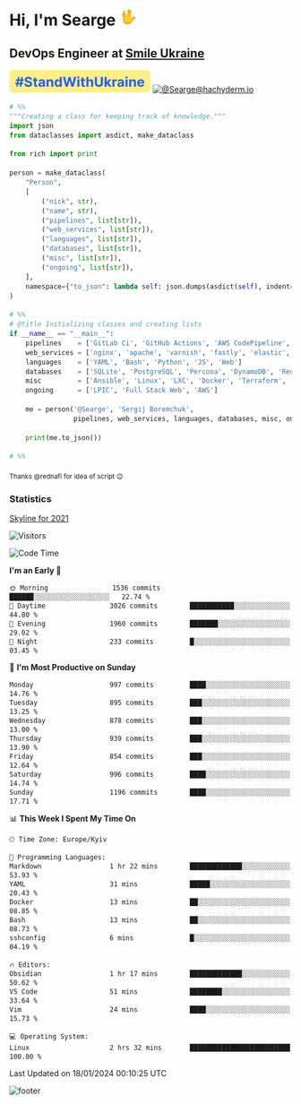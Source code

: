 # Hi, I'm Searge <img src="images/vulcan.webp" style="display: inline-block; margin: 0; height: 2rem" alt="Vulcan salute" />

## DevOps Engineer at [Smile Ukraine](https://smile-ukraine.com/en)

[![Stand With Ukraine](https://raw.githubusercontent.com/vshymanskyy/StandWithUkraine/main/badges/StandWithUkraine.svg)](https://stand-with-ukraine.pp.ua)
<a rel="me" href="https://hachyderm.io/@Searge">![@Searge@hachyderm.io](https://img.shields.io/badge/-@Searge-%232B90D9?logo=mastodon&logoColor=white)</a>

```python
# %%
"""Creating a class for keeping track of knowledge."""
import json
from dataclasses import asdict, make_dataclass

from rich import print

person = make_dataclass(
    "Person",
    [
        ("nick", str),
        ("name", str),
        ("pipelines", list[str]),
        ("web_services", list[str]),
        ("languages", list[str]),
        ("databases", list[str]),
        ("misc", list[str]),
        ("ongoing", list[str]),
    ],
    namespace={"to_json": lambda self: json.dumps(asdict(self), indent=4)},
)

# %%
# @title Initializing classes and creating lists
if __name__ == "__main__":
    pipelines    = ['GitLab Ci', 'GitHub Actions', 'AWS CodePipeline', 'Jenkins']
    web_services = ['nginx', 'apache', 'varnish', 'fastly', 'elastic', 'solr']
    languages    = ['YAML', 'Bash', 'Python', 'JS', 'Web']
    databases    = ['SQLite', 'PostgreSQL', 'Percona', 'DynamoDB', 'Redis']
    misc         = ['Ansible', 'Linux', 'LXC', 'Docker', 'Terraform', 'AWS']
    ongoing      = ['LPIC', 'Full Stack Web', 'AWS']

    me = person('@Searge', 'Sergij Boremchuk',
                pipelines, web_services, languages, databases, misc, ongoing)

    print(me.to_json())

# %%

```

<sub>Thanks @rednafi for idea of script :wink:</sub>

### Statistics

[Skyline for 2021](https://skyline.github.com/Searge/2021)

![Visitors](https://komarev.com/ghpvc/?username=searge&label=Profile%20views&color=0e75b6&style=flat) 
<!--START_SECTION:waka-->
![Code Time](http://img.shields.io/badge/Code%20Time-2%2C397%20hrs%2047%20mins-blue)

**I'm an Early 🐤** 

```text
🌞 Morning                1536 commits        ██████░░░░░░░░░░░░░░░░░░░   22.74 % 
🌆 Daytime                3026 commits        ███████████░░░░░░░░░░░░░░   44.80 % 
🌃 Evening                1960 commits        ███████░░░░░░░░░░░░░░░░░░   29.02 % 
🌙 Night                  233 commits         █░░░░░░░░░░░░░░░░░░░░░░░░   03.45 % 
```
📅 **I'm Most Productive on Sunday** 

```text
Monday                   997 commits         ████░░░░░░░░░░░░░░░░░░░░░   14.76 % 
Tuesday                  895 commits         ███░░░░░░░░░░░░░░░░░░░░░░   13.25 % 
Wednesday                878 commits         ███░░░░░░░░░░░░░░░░░░░░░░   13.00 % 
Thursday                 939 commits         ███░░░░░░░░░░░░░░░░░░░░░░   13.90 % 
Friday                   854 commits         ███░░░░░░░░░░░░░░░░░░░░░░   12.64 % 
Saturday                 996 commits         ████░░░░░░░░░░░░░░░░░░░░░   14.74 % 
Sunday                   1196 commits        ████░░░░░░░░░░░░░░░░░░░░░   17.71 % 
```


📊 **This Week I Spent My Time On** 

```text
🕑︎ Time Zone: Europe/Kyiv

💬 Programming Languages: 
Markdown                 1 hr 22 mins        █████████████░░░░░░░░░░░░   53.93 % 
YAML                     31 mins             █████░░░░░░░░░░░░░░░░░░░░   20.43 % 
Docker                   13 mins             ██░░░░░░░░░░░░░░░░░░░░░░░   08.85 % 
Bash                     13 mins             ██░░░░░░░░░░░░░░░░░░░░░░░   08.73 % 
sshconfig                6 mins              █░░░░░░░░░░░░░░░░░░░░░░░░   04.19 % 

🔥 Editors: 
Obsidian                 1 hr 17 mins        █████████████░░░░░░░░░░░░   50.62 % 
VS Code                  51 mins             ████████░░░░░░░░░░░░░░░░░   33.64 % 
Vim                      24 mins             ████░░░░░░░░░░░░░░░░░░░░░   15.73 % 

💻 Operating System: 
Linux                    2 hrs 32 mins       █████████████████████████   100.00 % 
```


 Last Updated on 18/01/2024 00:10:25 UTC
<!--END_SECTION:waka-->

![footer](https://capsule-render.vercel.app/api?type=waving&color=gradient&customColorList=14,21&height=82&section=footer)
